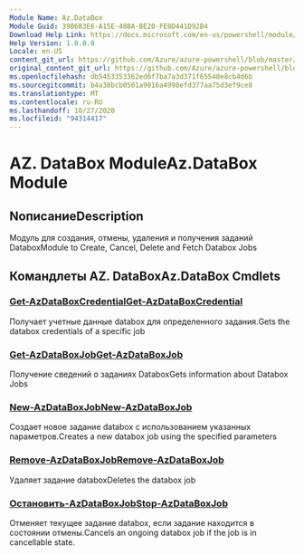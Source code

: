 ```yaml
---
Module Name: Az.DataBox
Module Guid: 39B6B3E6-A15E-48BA-BE20-FE0D441D92B4
Download Help Link: https://docs.microsoft.com/en-us/powershell/module/az.databox
Help Version: 1.0.0.0
Locale: en-US
content_git_url: https://github.com/Azure/azure-powershell/blob/master/src/DataBox/DataBox/help/Az.DataBox.md
original_content_git_url: https://github.com/Azure/azure-powershell/blob/master/src/DataBox/DataBox/help/Az.DataBox.md
ms.openlocfilehash: db5453353362ed6f7ba7a3d371f65540e8cb4d6b
ms.sourcegitcommit: b4a38bcb0501a9016a4998efd377aa75d3ef9ce8
ms.translationtype: MT
ms.contentlocale: ru-RU
ms.lasthandoff: 10/27/2020
ms.locfileid: "94314417"
---
```

# <span data-ttu-id="61ec2-101">AZ. DataBox Module</span><span class="sxs-lookup"><span data-stu-id="61ec2-101">Az.DataBox Module</span></span>
## <span data-ttu-id="61ec2-102">Nописание</span><span class="sxs-lookup"><span data-stu-id="61ec2-102">Description</span></span>
<span data-ttu-id="61ec2-103">Модуль для создания, отмены, удаления и получения заданий Databox</span><span class="sxs-lookup"><span data-stu-id="61ec2-103">Module to Create, Cancel, Delete and Fetch Databox Jobs</span></span>

## <span data-ttu-id="61ec2-104">Командлеты AZ. DataBox</span><span class="sxs-lookup"><span data-stu-id="61ec2-104">Az.DataBox Cmdlets</span></span>
### [<span data-ttu-id="61ec2-105">Get-AzDataBoxCredential</span><span class="sxs-lookup"><span data-stu-id="61ec2-105">Get-AzDataBoxCredential</span></span>](Get-AzDataBoxCredential.md)
<span data-ttu-id="61ec2-106">Получает учетные данные databox для определенного задания.</span><span class="sxs-lookup"><span data-stu-id="61ec2-106">Gets the databox credentials of a specific job</span></span>

### [<span data-ttu-id="61ec2-107">Get-AzDataBoxJob</span><span class="sxs-lookup"><span data-stu-id="61ec2-107">Get-AzDataBoxJob</span></span>](Get-AzDataBoxJob.md)
<span data-ttu-id="61ec2-108">Получение сведений о заданиях Databox</span><span class="sxs-lookup"><span data-stu-id="61ec2-108">Gets information about Databox Jobs</span></span>

### [<span data-ttu-id="61ec2-109">New-AzDataBoxJob</span><span class="sxs-lookup"><span data-stu-id="61ec2-109">New-AzDataBoxJob</span></span>](New-AzDataBoxJob.md)
<span data-ttu-id="61ec2-110">Создает новое задание databox с использованием указанных параметров.</span><span class="sxs-lookup"><span data-stu-id="61ec2-110">Creates a new databox job using the specified parameters</span></span>

### [<span data-ttu-id="61ec2-111">Remove-AzDataBoxJob</span><span class="sxs-lookup"><span data-stu-id="61ec2-111">Remove-AzDataBoxJob</span></span>](Remove-AzDataBoxJob.md)
<span data-ttu-id="61ec2-112">Удаляет задание databox</span><span class="sxs-lookup"><span data-stu-id="61ec2-112">Deletes the databox job</span></span>

### [<span data-ttu-id="61ec2-113">Остановить-AzDataBoxJob</span><span class="sxs-lookup"><span data-stu-id="61ec2-113">Stop-AzDataBoxJob</span></span>](Stop-AzDataBoxJob.md)
<span data-ttu-id="61ec2-114">Отменяет текущее задание databox, если задание находится в состоянии отмены.</span><span class="sxs-lookup"><span data-stu-id="61ec2-114">Cancels an ongoing databox job if the job is in cancellable state.</span></span>

